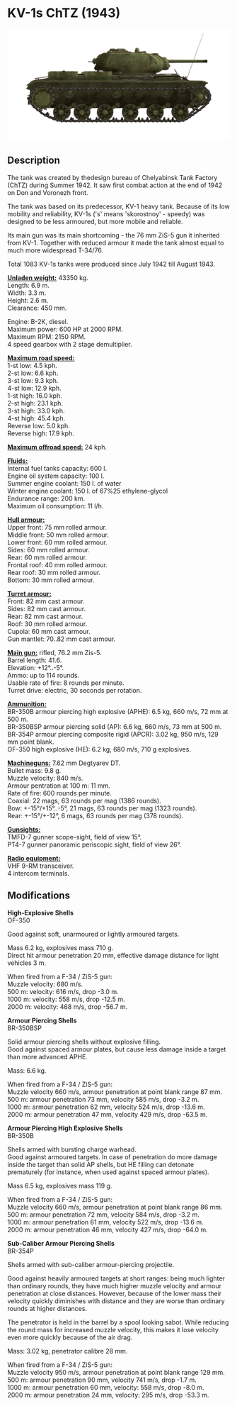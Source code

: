 # KV-1s ChTZ (1943)

![kv1s](../images/vehicles/kv1s.png)

## Description

The tank was created by thedesign bureau of Chelyabinsk Tank Factory (ChTZ) during Summer 1942. It saw first combat action at the end of 1942 on Don and Voronezh front.  
  
The tank was based on its predecessor, KV-1 heavy tank. Because of its low mobility and reliability, KV-1s ('s' means 'skorostnoy' - speedy) was designed to be less armoured, but more mobile and reliable.  
  
Its main gun was its main shortcoming - the 76 mm ZiS-5 gun it inherited from KV-1. Together with reduced armour it made the tank almost equal to much more widespread T-34/76.  
  
Total 1083 KV-1s tanks were produced since July 1942 till August 1943.  
  
<b><u>Unladen weight:</u></b> 43350 kg.  
Length: 6.9 m.  
Width: 3.3 m.  
Height: 2.6 m.  
Clearance: 450 mm.  
  
Engine: В-2К, diesel.  
Maximum power: 600 HP at 2000 RPM.  
Maximum RPM: 2150 RPM.  
4 speed gearbox with 2 stage demultiplier.  
  
<b><u>Maximum road speed:</u></b>  
1-st low: 4.5 kph.  
2-st low: 6.6 kph.  
3-st low: 9.3 kph.  
4-st low: 12.9 kph.  
1-st high: 16.0 kph.  
2-st high: 23.1 kph.  
3-st high: 33.0 kph.  
4-st high: 45.4 kph.  
Reverse low: 5.0 kph.  
Reverse high: 17.9 kph.  
  
<b><u>Maximum offroad speed:</u></b> 24 kph.  
  
<b><u>Fluids:</u></b>  
Internal fuel tanks capacity: 600 l.  
Engine oil system capacity: 100 l.  
Summer engine coolant: 150 l. of water  
Winter engine coolant: 150 l. of 67%25 ethylene-glycol  
Endurance range: 200 km.  
Maximum oil consumption: 11 l/h.  
  
<b><u>Hull armour:</u></b>  
Upper front: 75 mm rolled armour.  
Middle front: 50 mm rolled armour.  
Lower front: 60 mm rolled armour.  
Sides: 60 mm rolled armour.  
Rear: 60 mm rolled armour.  
Frontal roof: 40 mm rolled armour.  
Rear roof: 30 mm rolled armour.  
Bottom: 30 mm rolled armour.  
  
<b><u>Turret armour:</u></b>  
Front: 82 mm cast armour.  
Sides: 82 mm cast armour.  
Rear: 82 mm cast armour.  
Roof: 30 mm rolled armour.  
Cupola: 60 mm cast armour.  
Gun mantlet: 70..82 mm cast armour.  
  
<b><u>Main gun:</u></b> rifled, 76.2 mm Zis-5.  
Barrel length: 41.6.  
Elevation: +12°..-5°.  
Ammo: up to 114 rounds.  
Usable rate of fire: 8 rounds per minute.  
Turret drive: electric, 30 seconds per rotation.  
  
<b><u>Ammunition:</u></b>  
BR-350B armour piercing high explosive (APHE): 6.5 kg, 660 m/s, 72 mm at 500 m.  
BR-350BSP armour piercing solid (AP): 6.6 kg, 660 m/s, 73 mm at 500 m.  
BR-354P armour piercing composite rigid (APCR): 3.02 kg, 950 m/s, 129 mm point blank.  
OF-350 high explosive (HE): 6.2 kg, 680 m/s, 710 g explosives.  
  
<b><u>Machineguns:</u></b> 7.62 mm Degtyarev DT.  
Bullet mass: 9.8 g.  
Muzzle velocity: 840 m/s.  
Armour pentration at 100 m: 11 mm.  
Rate of fire: 600 rounds per minute.  
Coaxial: 22 mags, 63 rounds per mag (1386 rounds).  
Bow: +-15°/+15°..-5°, 21 mags, 63 rounds per mag (1323 rounds).  
Rear: +-15°/+-12°, 6 mags, 63 rounds per mag (378 rounds).  
  
<b><u>Gunsights:</u></b>  
TMFD-7 gunner scope-sight, field of view 15°.  
PT4-7 gunner panoramic periscopic sight, field of view 26°.  
  
<b><u>Radio equipment:</u></b>  
VHF 9-RM transceiver.  
4 intercom terminals.

## Modifications

**High-Explosive Shells**  
OF-350  
  
Good against soft, unarmoured or lightly armoured targets.  
  
Mass 6.2 kg, explosives mass 710 g.  
Direct hit armour penetration 20 mm, effective damage distance for light vehicles 3 m.  
  
When fired from a F-34 / ZiS-5 gun:  
Muzzle velocity: 680 m/s.  
500 m: velocity: 616 m/s, drop -3.0 m.  
1000 m: velocity: 558 m/s, drop -12.5 m.  
2000 m: velocity: 468 m/s, drop -56.7 m.

**Armour Piercing Shells**  
BR-350BSP  
  
Solid armour piercing shells without explosive filling.  
Good against spaced armour plates, but cause less damage inside a target than more advanced APHE.  
  
Mass: 6.6 kg.  
  
When fired from a F-34 / ZiS-5 gun:  
Muzzle velocity 660 m/s, armour penetration at point blank range 87 mm.  
500 m: armour penetration 73 mm, velocity 585 m/s, drop -3.2 m.  
1000 m: armour penetration 62 mm, velocity 524 m/s, drop -13.6 m.  
2000 m: armour penetration 47 mm, velocity 429 m/s, drop -63.5 m.

**Armour Piercing High Explosive Shells**  
BR-350B  
  
Shells armed with bursting charge warhead.  
Good against armoured targets. In case of penetration do more damage inside the target than solid AP shells, but HE filling can detonate prematurely (for instance, when used against spaced armour plates).  
  
Mass 6.5 kg, explosives mass 119 g.  
  
When fired from a F-34 / ZiS-5 gun:  
Muzzle velocity 660 m/s, armour penetration at point blank range 86 mm.  
500 m: armour penetration 72 mm, velocity 584 m/s, drop -3.2 m.  
1000 m: armour penetration 61 mm, velocity 522 m/s, drop -13.6 m.  
2000 m: armour penetration 46 mm, velocity 427 m/s, drop -64.0 m.

**Sub-Caliber Armour Piercing Shells**  
BR-354P  
  
Shells armed with sub-caliber armour-piercing projectile.  
  
Good against heavily armoured targets at short ranges: being much lighter than ordinary rounds, they have much higher muzzle velocity and armour penetration at close distances. However, because of the lower mass their velocity quickly diminishes with distance and they are worse than ordinary rounds at higher distances.  
  
The penetrator is held in the barrel by a spool looking sabot. While reducing the round mass for increased muzzle velocity, this makes it lose velocity even more quickly because of the air drag.  
  
Mass: 3.02 kg, penetrator calibre 28 mm.  
  
When fired from a F-34 / ZiS-5 gun:  
Muzzle velocity 950 m/s, armour penetration at point blank range 129 mm.  
500 m: armour penetration 90 mm, velocity 741 m/s, drop -1.7 m.  
1000 m: armour penetration 60 mm, velocity: 558 m/s, drop -8.0 m.  
2000 m: armour penetration 24 mm, velocity: 295 m/s, drop -53.3 m.
